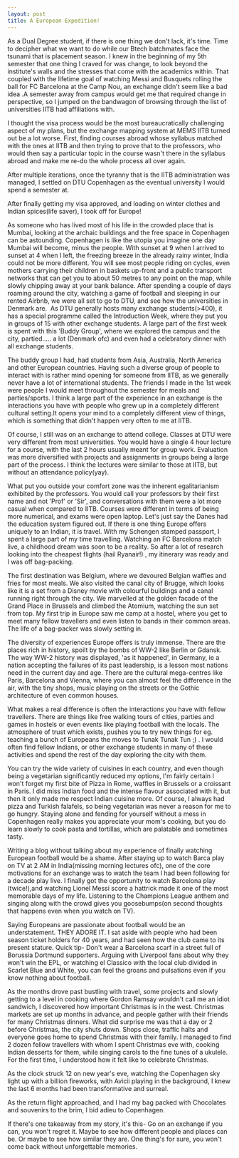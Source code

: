 ```yaml
---
layout: post
title: A European Expedition!
---
```


As a Dual Degree student, if there is one thing we don't lack, it's time. Time to decipher what we want to do while our Btech batchmates face the tsunami that is placement season. I knew in the beginning of my 5th semester that one thing I craved for was change, to look beyond the institute's walls and the stresses that come with the academics within. That coupled with the lifetime goal of watching Messi and Busquets rolling the ball for FC Barcelona at the Camp Nou, an exchange didn't seem like a bad idea .A semester away from campus would get me that required change in perspective, so I jumped on the bandwagon of browsing through the list of universities IITB had affiliations with.

I thought the visa process would be the most bureaucratically challenging aspect of my plans, but the exchange mapping system at MEMS IITB turned out be a lot worse. First, finding courses abroad whose syllabus matched with the ones at IITB and then trying to prove that to the professors, who would then say a particular topic in the course wasn't there in the syllabus abroad and make me re-do the whole process all over again.

After multiple iterations, once the tyranny that is the IITB administration was managed, I settled on DTU Copenhagen as the eventual university I would spend a semester at.

After finally getting my visa approved, and loading on winter clothes and Indian spices(life saver), I took off for Europe!

As someone who has lived most of his life in the crowded place that is Mumbai, looking at the archaic buildings and the free space in Copenhagen can be astounding. Copenhagen is like the utopia you imagine one day Mumbai will become, minus the people. With sunset at 9 when I arrived to sunset at 4 when I left, the freezing breeze in the already rainy winter, India could not be more different. You will see most people riding on cycles, even mothers carrying their children in baskets up-front and a public transport networks that can get you to about 50 metres to any point on the map, while slowly chipping away at your bank balance.
After spending a couple of days roaming around the city, watching a game of football and sleeping in our rented Airbnb, we were all set to go to DTU, and see how the universities in Denmark are.
﻿
As DTU generally hosts many exchange students(>400), it has a special programme called the Introduction Week, where they put you in groups of 15 with other exchange students. A large part of the first week is spent with this 'Buddy Group', where we explored the campus and the city, partied..... a lot (Denmark ofc) and even had a celebratory dinner with all exchange students.

The buddy group I had, had students from Asia, Australia, North America and other European countries. Having such a diverse group of people to interact with is rather mind opening for someone from IITB, as we generally never have a lot of international students. The friends I made in the 1st week were people I would meet throughout the semester for meals and parties/sports. I think a large part of the experience in an exchange is the interactions you have with people who grew up in a completely different cultural setting.It opens your mind to a completely different view of things, which is something that didn't happen very often to me at IITB.

Of course, I still was on an exchange to attend college. Classes at DTU were very different from most universities. You would have a single 4 hour lecture for a course, with the last 2 hours usually meant for group work. Evaluation was more diversified with projects and assignments in groups being a large part of the process. I think the lectures were similar to those at IITB, but without an attendance policy(yay).

What put you outside your comfort zone was the inherent egalitarianism exhibited by the professors. You would call your professors by their first name and not 'Prof' or 'Sir', and conversations with them were a lot more casual when compared to IITB. Courses were different in terms of being more numerical, and exams were open laptop. Let's just say the Danes had the education system figured out.
If there is one thing Europe offers uniquely to an Indian, it is travel. With my Schengen stamped passport, I spent a large part of my time travelling. Watching an FC Barcelona match live, a childhood dream was soon to be a reality. So after a lot of research looking into the cheapest flights (hail Ryanair!) , my itinerary was ready and I was off bag-packing.

The first destination was Belgium, where we devoured Belgian waffles and fries for most meals. We also visited the canal city of Brugge, which looks like it is a set from a Disney movie with colourful buildings and a canal running right through the city. We marvelled at the golden facade of the Grand Place in Brussels and climbed the Atomium, watching the sun set from top. My first trip in Europe saw me camp at a hostel, where you get to meet many fellow travellers and even listen to bands in their common areas. The life of a bag-packer was slowly setting in.


The diversity of experiences Europe offers is truly immense. There are the places rich in history, spoilt by the bombs of WW-2 like Berlin or Gdansk. The way WW-2 history was displayed, 'as it happened', in Germany, ie a nation accepting the failures of its past leadership, is a lesson most nations need in the current day and age. There are the cultural mega-centres like Paris, Barcelona and Vienna, where you can almost feel the difference in the air, with the tiny shops, music playing on the streets or the Gothic architecture of even common houses.

What makes a real difference is often the interactions you have with fellow travellers. There are things like free walking tours of cities, parties and games in hostels or even events like playing football with the locals. The atmosphere of trust which exists, pushes you to try new things for eg. teaching a bunch of Europeans the moves to Tunak Tunak Tun ;) . I would often find fellow Indians, or other exchange students in many of these activities and spend the rest of the day exploring the city with them.

You can try the wide variety of cuisines in each country, and even though being a vegetarian significantly reduced my options, I'm fairly certain I won't forget my first bite of Pizza in Rome, waffles in Brussels or a croissant in Paris. I did miss Indian food and the intense flavour associated with it, but then it only made me respect Indian cuisine more. Of course, I always had pizza and Turkish falafels, so being vegetarian was never a reason for me to go hungry. Staying alone and fending for yourself without a mess in Copenhagen really makes you appreciate your mom's cooking, but you do learn slowly to cook pasta and tortillas, which are palatable and sometimes tasty.

Writing a blog without talking about my experience of finally watching European football would be a shame. After staying up to watch Barca play on TV at 2 AM in India(missing morning lectures ofc), one of the core motivations for an exchange was to watch the team I had been following for a decade play live. I finally got the opportunity to watch Barcelona play (twice!),and watching Lionel Messi score a hattrick made it one of the most memorable days of my life. Listening to the Champions League anthem and singing along with the crowd gives you goosebumps(on second thoughts that happens even when you watch on TV).

Saying Europeans are passionate about football would be an understatement. THEY ADORE IT. I sat aside with people who had been season ticket holders for 40 years, and had seen how the club came to its present stature. Quick tip- Don't wear a Barcelona scarf in a street full of Borussia Dortmund supporters. Arguing with Liverpool fans about why they won't win the EPL, or watching el Classico with the local club divided in Scarlet Blue and White, you can feel the groans and pulsations even if you know nothing about football.

As the months drove past bustling with travel, some projects and slowly getting to a level in cooking where Gordon Ramsay wouldn't call me an idiot sandwich, I discovered how important Christmas is in the west. Christmas markets are set up months in advance, and people gather with their friends for many Christmas dinners. What did surprise me was that a day or 2 before Christmas, the city shuts down. Shops close, traffic halts and everyone goes home to spend Christmas with their family. I managed to find 2 dozen fellow travellers with whom I spent Christmas eve with, cooking Indian desserts for them, while singing carols to the fine tunes of a ukulele. For the first time, I understood how it felt like to celebrate Christmas.

As the clock struck 12 on new year's eve, watching the Copenhagen sky light up with a billion fireworks, with Avicii playing in the background, I knew the last 6 months had been transformative and surreal.

As the return flight approached, and I had my bag packed with Chocolates and souvenirs to the brim, I bid adieu to Copenhagen.

If there's one takeaway from my story, it's this- Go on an exchange if you can, you won't regret it. Maybe to see how different people and places can be. Or maybe to see how similar they are. One thing's for sure, you won't come back without unforgettable memories.
 

